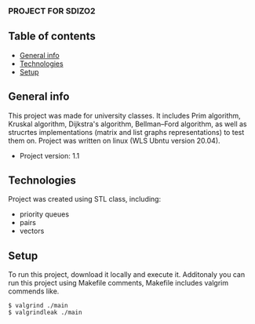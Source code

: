 ### PROJECT FOR SDIZO2

## Table of contents
* [General info](#general-info)
* [Technologies](#technologies)
* [Setup](#setup)

## General info
This project was made for university classes. It includes Prim algorithm, Kruskal algorithm, Dijkstra's algorithm, Bellman–Ford algorithm, as well as strucrtes implementations (matrix and list graphs representations) to test them on. 
Project was written on linux (WLS Ubntu version 20.04).

* Project version: 1.1

## Technologies
Project was created using STL class, including:
* priority queues
* pairs
* vectors 

## Setup
To run this project, download it locally and execute it. Additonaly you can run this project using Makefile comments, Makefile includes valgrim commends like.

```
$ valgrind ./main
$ valgrindleak ./main
```